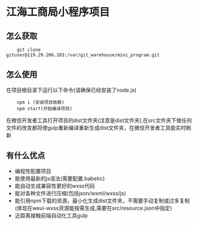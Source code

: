 # 江海工商局小程序项目
## 怎么获取
```$xslt
    git clone gituser@119.29.206.183:/var/git_warehouse/mini_program.git
```
## 怎么使用
在项目根目录下运行以下命令(请确保已经安装了node.js)
```$xslt
    npm i (安装项目依赖)
    npm start(开始编译项目)
```
在微信开发者工具打开项目的dist文件夹(注意是dist文件夹),在src文件夹下做任何文件的改变都将使gulp重新编译重新生成dist文件夹，在微信开发者工具能实时刷新
## 有什么优点
* 编程性配置项目
* 能使用最新的js语法(需要配置.babelrc)
* 能自动生成兼容性更好的wxss代码
* 能对各种文件进行压缩(包括json/wxml/wxss/js)
* 能引用npm下载的资源，最小化生成dist文件夹，不需要手动复制或过多复制(体现在weui-wxss资源能按需生成,需要在src/resource.json中指定)
* 近距离接触前端自动化工具gulp
